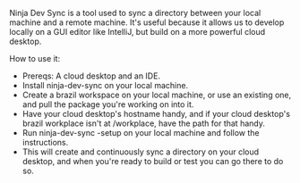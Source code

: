 Ninja Dev Sync is a tool used to sync a directory between your local machine and a remote machine. It's useful because it allows us to develop locally on a GUI editor like IntelliJ, but build on a more powerful cloud desktop.

How to use it:

- Prereqs: A cloud desktop and an IDE.
- Install ninja-dev-sync on your local machine.
- Create a brazil workspace on your local machine, or use an existing one, and pull the package you're working on into it.
- Have your cloud desktop's hostname handy, and if your cloud desktop's brazil workplace isn't at /workplace, have the path for that handy.
- Run ninja-dev-sync -setup on your local machine and follow the instructions.
- This will create and continuously sync a directory on your cloud desktop, and when you're ready to build or test you can go there to do so.
